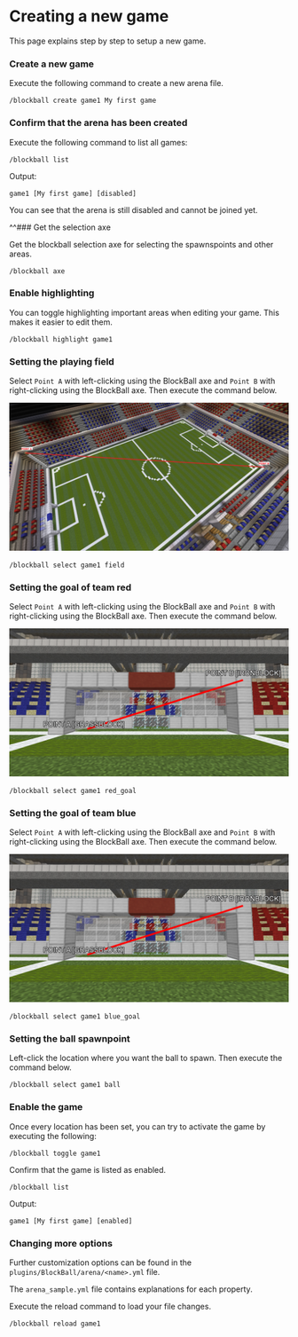 # Creating a new game

This page explains step by step to setup a new game.

### Create a new game

Execute the following command to create a new arena file.

```
/blockball create game1 My first game
```

### Confirm that the arena has been created

Execute the following command to list all games:

```
/blockball list
```

Output:

```
game1 [My first game] [disabled]
```

You can see that the arena is still disabled and cannot be joined yet.

^^### Get the selection axe

Get the blockball selection axe for selecting the spawnspoints and other areas.

```
/blockball axe
```

### Enable highlighting

You can toggle highlighting important areas when editing your game. This makes it easier to edit them.

```
/blockball highlight game1
```

### Setting the playing field

Select ``Point A`` with left-clicking using the BlockBall axe and ``Point B`` with right-clicking using the BlockBall axe.
Then execute the command below.

![image info](./assets/arena7.png)


```
/blockball select game1 field
```

### Setting the goal of team red

Select ``Point A`` with left-clicking using the BlockBall axe and ``Point B`` with right-clicking using the BlockBall axe.
Then execute the command below.

![image info](./assets/arena8.png)


```
/blockball select game1 red_goal
```

### Setting the goal of team blue

Select ``Point A`` with left-clicking using the BlockBall axe and ``Point B`` with right-clicking using the BlockBall axe.
Then execute the command below.

![image info](./assets/arena8.png)


```
/blockball select game1 blue_goal
```

### Setting the ball spawnpoint

Left-click the location where you want the ball to spawn. 
Then execute the command below.

```
/blockball select game1 ball
```

### Enable the game

Once every location has been set, you can try to activate the game by executing the following:

```
/blockball toggle game1
```

Confirm that the game is listed as enabled.

```
/blockball list
```

Output:

```
game1 [My first game] [enabled]
```

### Changing more options

Further customization options can be found in the ``plugins/BlockBall/arena/<name>.yml`` file.

The ``arena_sample.yml`` file contains explanations for each property.

Execute the reload command to load your file changes.

```
/blockball reload game1
```

